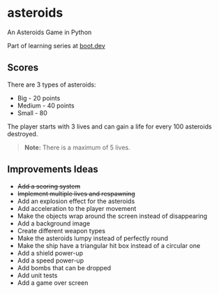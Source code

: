 # asteroids

An Asteroids Game in Python

Part of learning series at [boot.dev](https://boot.dev/)

## Scores

There are 3 types of asteroids:

* Big - 20 points
* Medium - 40 points
* Small - 80

The player starts with 3 lives and can gain a life for every 100 asteroids destroyed.

> **Note:**
> There is a maximum of 5 lives.

## Improvements Ideas

* ~~Add a scoring system~~
* ~~Implement multiple lives and respawning~~
* Add an explosion effect for the asteroids
* Add acceleration to the player movement
* Make the objects wrap around the screen instead of disappearing
* Add a background image
* Create different weapon types
* Make the asteroids lumpy instead of perfectly round
* Make the ship have a triangular hit box instead of a circular one
* Add a shield power-up
* Add a speed power-up
* Add bombs that can be dropped
* Add unit tests
* Add a game over screen
